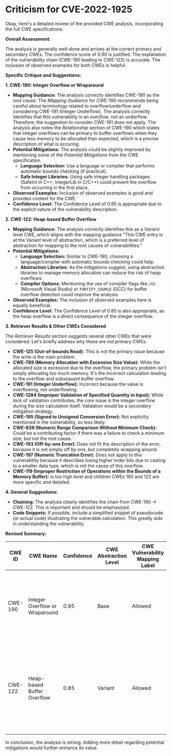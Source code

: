 # Criticism for CVE-2022-1925

Okay, here's a detailed review of the provided CWE analysis, incorporating the full CWE specifications.

**Overall Assessment:**

The analysis is generally well-done and arrives at the correct primary and secondary CWEs. The confidence score of 0.90 is justified. The explanation of the vulnerability chain (CWE-190 leading to CWE-122) is accurate. The inclusion of observed examples for both CWEs is helpful.

**Specific Critique and Suggestions:**

**1. CWE-190: Integer Overflow or Wraparound**

*   **Mapping Guidance:** The analysis correctly identifies CWE-190 as the *root cause*. The *Mapping Guidance* for CWE-190 recommends being careful about terminology related to overflow/underflow and considering CWE-191 (Integer Underflow). The analysis correctly identifies that this vulnerability is an *overflow*, not an underflow. Therefore, the suggestion to consider CWE-191 does not apply. The analysis also notes the *Relationship* section of CWE-190 which states that integer overflows can be primary to buffer overflows when they cause less memory to be allocated than expected, which is a precise description of what is occuring.
*   **Potential Mitigations:** The analysis could be slightly improved by mentioning some of the *Potential Mitigations* from the CWE specification.
    *   **Language Selection:**  Use a language or compiler that performs automatic bounds checking (if practical).
    *   **Safe Integer Libraries:**  Using safe integer handling packages (SafeInt in C++, IntegerLib in C/C++) could prevent the overflow from occurring in the first place.
*   **Observed Examples:** Inclusion of observed examples is good and provides context for the CWE.
*   **Confidence Level:** The Confidence Level of 0.95 is appropriate due to the explicit nature of the vulnerability description.

**2. CWE-122: Heap-based Buffer Overflow**

*   **Mapping Guidance:** The analysis correctly identifies this as a *Variant* level CWE, which aligns with the mapping guidance "This CWE entry is at the Variant level of abstraction, which is a preferred level of abstraction for mapping to the root causes of vulnerabilities."
*   **Potential Mitigations:**
    *   **Language Selection:** Similar to CWE-190, choosing a language/compiler with automatic bounds checking could help.
    *   **Abstraction Libraries:** As the mitigations suggest, using abstraction libraries to manage memory allocation can reduce the risk of heap overflows.
    *   **Compiler Options:** Mentioning the use of compiler flags like `/GS` (Microsoft Visual Studio) or `FORTIFY_SOURCE` (GCC) for buffer overflow detection could improve the analysis.
*   **Observed Examples:** The inclusion of observed examples here is equally beneficial.
*   **Confidence Level:** The Confidence Level of 0.85 is also appropriate, as the heap overflow is a direct consequence of the integer overflow.

**3. Retriever Results & Other CWEs Considered**

The *Retriever Results* section suggests several other CWEs that were considered. Let's briefly address why these are *not* primary CWEs:

*   **CWE-125 (Out-of-bounds Read):** This is not the primary issue because the *write* is the main problem.
*   **CWE-789 (Memory Allocation with Excessive Size Value):** While the allocated size *is* excessive due to the overflow, the primary problem isn't simply allocating too much memory.  It's the incorrect calculation leading to the overflow and *subsequent* buffer overflow.
*   **CWE-191 (Integer Underflow):** Incorrect because the value is overflowing, not underflowing.
*   **CWE-1284 (Improper Validation of Specified Quantity in Input):**  While *lack* of validation contributes, the *core* issue is the integer overflow during the size calculation itself. Validation would be a *secondary* mitigation strategy.
*   **CWE-195 (Signed to Unsigned Conversion Error):** Not explicitly mentioned in the vulnerability, so less likely.
*   **CWE-839 (Numeric Range Comparison Without Minimum Check):** Could be a contributing factor if there was a failure to check a minimum size, but not the root cause.
*   **CWE-193 (Off-by-one Error):** Does not fit the description of the error, because it is not simply off by one, but completely wrapping around.
*   **CWE-197 (Numeric Truncation Error):** Does not apply to this vulnerability because it describes losing higher order bits due to casting to a smaller data type, which is not the cause of this overflow.
*   **CWE-119 (Improper Restriction of Operations within the Bounds of a Memory Buffer):** Is too high level and children CWEs 190 and 122 are more specific and detailed.

**4. General Suggestions:**

*   **Chaining:** The analysis clearly identifies the chain from CWE-190 -> CWE-122. This is important and should be emphasized.
*   **Code Snippets:** If possible, include a simplified snippet of pseudocode (or actual code) illustrating the vulnerable calculation. This greatly aids in understanding the vulnerability.

**Revised Summary:**

| CWE ID | CWE Name | Confidence | CWE Abstraction Level | CWE Vulnerability Mapping Label | CWE-Vulnerability Mapping Notes |
|---|---|---|---|---|---|
| CWE-190 | Integer Overflow or Wraparound | 0.95 | Base | Allowed | Primary CWE. The vulnerability involves an integer overflow during the calculation of the size of decompressed data. Mitigations include language selection and safe integer libraries. |
| CWE-122 | Heap-based Buffer Overflow | 0.85 | Variant | Allowed | Secondary CWE. The integer overflow leads to a heap overflow when realloc is called with the incorrect size. Mitigations include memory management techniques and compiler-level defenses (e.g., /GS, FORTIFY_SOURCE). |

In conclusion, the analysis is strong.  Adding more detail regarding potential mitigations would further enhance its value.